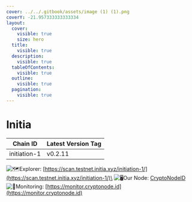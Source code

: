 ```yaml
---
cover: ../../.gitbook/assets/image (1) (1).png
coverY: -21.957333333333334
layout:
  cover:
    visible: true
    size: hero
  title:
    visible: true
  description:
    visible: true
  tableOfContents:
    visible: true
  outline:
    visible: true
  pagination:
    visible: true
---
```


# Initia

| Chain ID     | Latest Version Tag |
| ------------ | ------------------ |
| initiation-1 | v0.2.11            |

<img src="https://web.telegram.org/a/img-apple-64/1f5fa.png" alt="🗺️" data-size="line">Explorer: [https://scan.testnet.initia.xyz/initiation-1/](https://scan.testnet.initia.xyz/initiation-1/)\
<img src="https://web.telegram.org/a/img-apple-64/1f5a5.png" alt="🖥️" data-size="line">Our Node: [CryptoNodeID](https://scan.testnet.initia.xyz/initiation-1/validators/initvaloper1unsxpj424zdp97hps29wdwhu9uhl4ec5kwm5wm)\
<img src="https://web.telegram.org/a/img-apple-64/1f6a8.png" alt="🚨" data-size="line">Monitoring: [https://monitor.cryptonode.id](https://monitor.cryptonode.id)
